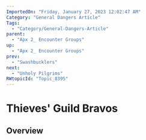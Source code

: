 ```yaml
---
ImportedOn: "Friday, January 27, 2023 12:02:47 AM"
Category: "General Dangers Article"
Tags:
  - "Category/General-Dangers-Article"
parent:
  - "Apx 2_ Encounter Groups"
up:
  - "Apx 2_ Encounter Groups"
prev:
  - "Swashbucklers"
next:
  - "Unholy Pilgrims"
RWtopicId: "Topic_8395"
---
```

# Thieves' Guild Bravos
## Overview
